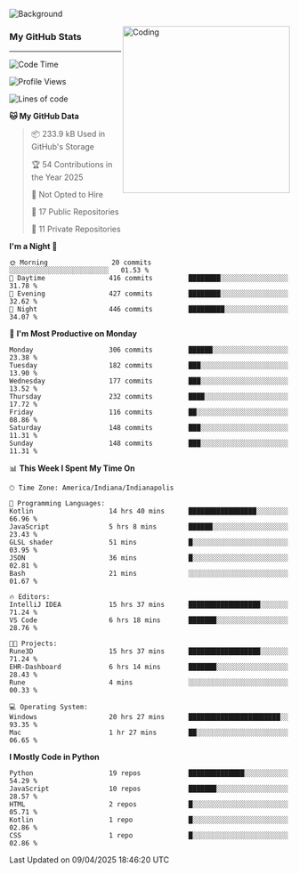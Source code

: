 ![Background](https://github.com/Nguyen-Noah/Nguyen-Noah/assets/112649680/f5d2296f-0508-400c-abcf-47c085708a2a)

<img align="right" alt="Coding" width="300" src="https://cdn.dribbble.com/users/1277312/screenshots/14733298/media/39b1045e593737587dd60e42c8422d1f.gif" >

### My GitHub Stats
---
<!--START_SECTION:waka-->
![Code Time](http://img.shields.io/badge/Code%20Time-502%20hrs%2013%20mins-blue)

![Profile Views](http://img.shields.io/badge/Profile%20Views-16-blue)

![Lines of code](https://img.shields.io/badge/From%20Hello%20World%20I%27ve%20Written-14.1%20million%20lines%20of%20code-blue)

**🐱 My GitHub Data** 

> 📦 233.9 kB Used in GitHub's Storage 
 > 
> 🏆 54 Contributions in the Year 2025
 > 
> 🚫 Not Opted to Hire
 > 
> 📜 17 Public Repositories 
 > 
> 🔑 11 Private Repositories 
 > 
**I'm a Night 🦉** 

```text
🌞 Morning                20 commits          ░░░░░░░░░░░░░░░░░░░░░░░░░   01.53 % 
🌆 Daytime                416 commits         ████████░░░░░░░░░░░░░░░░░   31.78 % 
🌃 Evening                427 commits         ████████░░░░░░░░░░░░░░░░░   32.62 % 
🌙 Night                  446 commits         █████████░░░░░░░░░░░░░░░░   34.07 % 
```
📅 **I'm Most Productive on Monday** 

```text
Monday                   306 commits         ██████░░░░░░░░░░░░░░░░░░░   23.38 % 
Tuesday                  182 commits         ███░░░░░░░░░░░░░░░░░░░░░░   13.90 % 
Wednesday                177 commits         ███░░░░░░░░░░░░░░░░░░░░░░   13.52 % 
Thursday                 232 commits         ████░░░░░░░░░░░░░░░░░░░░░   17.72 % 
Friday                   116 commits         ██░░░░░░░░░░░░░░░░░░░░░░░   08.86 % 
Saturday                 148 commits         ███░░░░░░░░░░░░░░░░░░░░░░   11.31 % 
Sunday                   148 commits         ███░░░░░░░░░░░░░░░░░░░░░░   11.31 % 
```


📊 **This Week I Spent My Time On** 

```text
🕑︎ Time Zone: America/Indiana/Indianapolis

💬 Programming Languages: 
Kotlin                   14 hrs 40 mins      █████████████████░░░░░░░░   66.96 % 
JavaScript               5 hrs 8 mins        ██████░░░░░░░░░░░░░░░░░░░   23.43 % 
GLSL shader              51 mins             █░░░░░░░░░░░░░░░░░░░░░░░░   03.95 % 
JSON                     36 mins             █░░░░░░░░░░░░░░░░░░░░░░░░   02.81 % 
Bash                     21 mins             ░░░░░░░░░░░░░░░░░░░░░░░░░   01.67 % 

🔥 Editors: 
IntelliJ IDEA            15 hrs 37 mins      ██████████████████░░░░░░░   71.24 % 
VS Code                  6 hrs 18 mins       ███████░░░░░░░░░░░░░░░░░░   28.76 % 

🐱‍💻 Projects: 
Rune3D                   15 hrs 37 mins      ██████████████████░░░░░░░   71.24 % 
EHR-Dashboard            6 hrs 14 mins       ███████░░░░░░░░░░░░░░░░░░   28.43 % 
Rune                     4 mins              ░░░░░░░░░░░░░░░░░░░░░░░░░   00.33 % 

💻 Operating System: 
Windows                  20 hrs 27 mins      ███████████████████████░░   93.35 % 
Mac                      1 hr 27 mins        ██░░░░░░░░░░░░░░░░░░░░░░░   06.65 % 
```

**I Mostly Code in Python** 

```text
Python                   19 repos            ██████████████░░░░░░░░░░░   54.29 % 
JavaScript               10 repos            ███████░░░░░░░░░░░░░░░░░░   28.57 % 
HTML                     2 repos             █░░░░░░░░░░░░░░░░░░░░░░░░   05.71 % 
Kotlin                   1 repo              █░░░░░░░░░░░░░░░░░░░░░░░░   02.86 % 
CSS                      1 repo              █░░░░░░░░░░░░░░░░░░░░░░░░   02.86 % 
```




 Last Updated on 09/04/2025 18:46:20 UTC
<!--END_SECTION:waka-->

<!--
**Nguyen-Noah/Nguyen-Noah** is a ✨ _special_ ✨ repository because its `README.md` (this file) appears on your GitHub profile.

Here are some ideas to get you started:

- 🔭 I’m currently working on ...
- 🌱 I’m currently learning ...
- 👯 I’m looking to collaborate on ...
- 🤔 I’m looking for help with ...
- 💬 Ask me about ...
- 📫 How to reach me: ...
- 😄 Pronouns: ...
- ⚡ Fun fact: ...
-->
